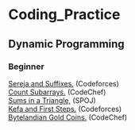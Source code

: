 # Coding_Practice

## Dynamic Programming

### Beginner

<a href="http://codeforces.com/problemset/problem/368/B">Sereja and Suffixes.</a> (Codeforces)<br>
<a href="https://www.codechef.com/problems/SUBINC" target="_blank">Count Subarrays.</a> (CodeChef)<br>
<a href="http://www.spoj.com/problems/SUMITR/" target="_blank">Sums in a Triangle,</a> (SPOJ)<br>
<a href="http://codeforces.com/problemset/problem/580/A">Kefa and First Steps.</a> (Codeforces)<br>
<a href="https://www.codechef.com/problems/COINS" target="_blank">Bytelandian Gold Coins.</a> (CodeChef)<br>
